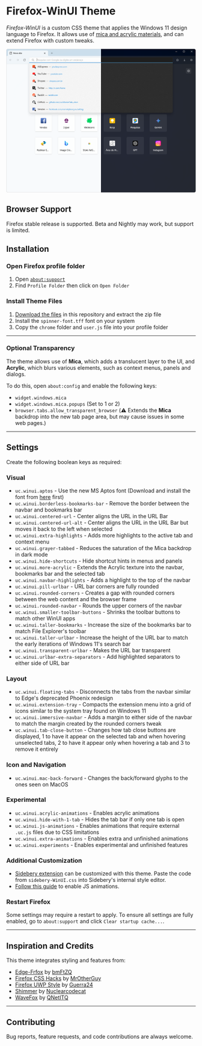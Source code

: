 # Firefox-WinUI Theme

*Firefox-WinUI* is a custom CSS theme that applies the Windows 11 design language to Firefox. It allows use of [mica and acrylic materials](https://learn.microsoft.com/en-us/windows/apps/design/signature-experiences/materials), and can extend Firefox with custom tweaks.

![WinUI Firefox Theme Screenshot](screenshots/WinUI-Firefox.png)

## Browser Support

Firefox stable release is supported. Beta and Nightly may work, but support is limited.

## Installation

### Open Firefox profile folder

1. Open [`about:support`](about:support)
2. Find `Profile Folder` then click on `Open Folder`

### Install Theme Files

1. [Download the files](https://github.com/Lockframe/Firefox-WinUI/archive/refs/heads/main.zip) in this repository and extract the zip file
2. Install the `spinner-font.tff` font on your system
3. Copy the `chrome` folder and `user.js` file into your profile folder

---

### Optional Transparency

The theme allows use of **Mica**, which adds a translucent layer to the UI, and **Acrylic**, which blurs various elements, such as context menus, panels and dialogs.

To do this, open `about:config` and enable the following keys:

- `widget.windows.mica`
- `widget.windows.mica.popups` (Set to 1 or 2)
- `browser.tabs.allow_transparent_browser` (⚠️ Extends the **Mica** backdrop into the new tab page area, but may cause issues in some web pages.)

---

## Settings

Create the following boolean keys as required:

### Visual

- `uc.winui.aptos` - Use the new MS Aptos font (Download and install the font from [here](https://www.microsoft.com/en-us/download/details.aspx?id=106087) first)
- `uc.winui.borderless-bookmarks-bar` - Remove the border between the navbar and bookmarks bar
- `uc.winui.centered-url` - Center aligns the URL in the URL Bar
- `uc.winui.centered-url-alt` - Center aligns the URL in the URL Bar but moves it back to the left when selected
- `uc.winui.extra-highlights` - Adds more highlights to the active tab and context menu
- `uc.winui.grayer-tabbed` - Reduces the saturation of the Mica backdrop in dark mode
- `uc.winui.hide-shortcuts` - Hide shortcut hints in menus and panels
- `uc.winui.more-acrylic` - Extends the Acrylic texture into the navbar, bookmarks bar and the selected tab
- `uc.winui.navbar-highlights` - Adds a highlight to the top of the navbar
- `uc.winui.pill-urlbar` - URL bar corners are fully rounded
- `uc.winui.rounded-corners` - Creates a gap with rounded corners between the web content and the browser frame
- `uc.winui.rounded-navbar` - Rounds the upper corners of the navbar
- `uc.winui.smaller-toolbar-buttons` - Shrinks the toolbar buttons to match other WinUI apps
- `uc.winui.taller-bookmarks` - Increase the size of the bookmarks bar to match File Explorer's toolbar
- `uc.winui.taller-urlbar` - Increase the height of the URL bar to match the early iterations of Windows 11's search bar
- `uc.winui.transparent-urlbar` - Makes the URL bar transparent
- `uc.winui.urlbar-extra-separators` - Add highlighted separators to either side of URL bar

### Layout

- `uc.winui.floating-tabs` - Disconnects the tabs from the navbar similar to Edge's deprecated Phoenix redesign
- `uc.winui.extension-tray` - Compacts the extension menu into a grid of icons similar to the system tray found on Windows 11
- `uc.winui.immersive-navbar` - Adds a margin to either side of the navbar to match the margin created by the rounded corners tweak
- `uc.winui.tab-close-button` - Changes how tab close buttons are displayed, 1 to have it appear on the selected tab and when hovering unselected tabs, 2 to have it appear only when hovering a tab and 3 to remove it entirely

### Icon and Navigation

- `uc.winui.mac-back-forward` - Changes the back/forward glyphs to the ones seen on MacOS

### Experimental

- `uc.winui.acrylic-animations` - Enables acrylic animations
- `uc.winui.hide-with-1-tab` - Hides the tab bar if only one tab is open
- `uc.winui.js-animations` - Enables animations that require external `.uc.js` files due to CSS limitations
- `uc.winui.extra-animations` - Enables extra and unfinished animations
- `uc.winui.experiments` - Enables experimental and unfinished features

### Additional Customization

- [Sidebery extension](https://github.com/mbnuqw/sidebery) can be customized with this theme. Paste the code from `sidebery-WinUI.css` into Sidebery's internal style editor.
- [Follow this guide](https://github.com/MrOtherGuy/fx-autoconfig) to enable JS animations.

### Restart Firefox

Some settings may require a restart to apply. To ensure all settings are fully enabled, go to `about:support` and click `Clear startup cache...`.

---

## Inspiration and Credits

This theme integrates styling and features from:

- [Edge-Frfox](https://github.com/bmFtZQ/Edge-FrFox) by [bmFtZQ](https://github.com/bmFtZQ)
- [Firefox CSS Hacks](https://github.com/MrOtherGuy/firefox-csshacks) by [MrOtherGuy](https://github.com/MrOtherGuy)
- [Firefox UWP Style](https://github.com/Guerra24/Firefox-UWP-Style) by [Guerra24](https://github.com/Guerra24)
- [Shimmer](https://github.com/nuclearcodecat/shimmer) by [Nuclearcodecat](https://github.com/nuclearcodecat)
- [WaveFox](https://github.com/QNetITQ/WaveFox/) by [QNetITQ](https://github.com/QNetITQ)

---

## Contributing

Bug reports, feature requests, and code contributions are always welcome.